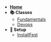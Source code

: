 - **[Home](/_home.md)**
- **📚 Classes**
    - [Fundamentals](/classes/fundamentals/_home.md)
    - [Devops](/classes/devops/_home.md)
- **🧰 Setup**
    - [InstallFest](/resources/setup/installFest.md)
